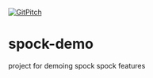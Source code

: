 [![GitPitch](https://gitpitch.com/assets/badge.svg)](https://gitpitch.com/ssheftel/spock-demo/master)

# spock-demo
project for demoing spock spock features
